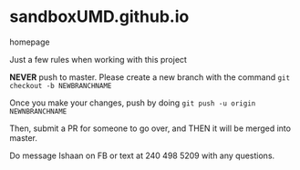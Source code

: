 # sandboxUMD.github.io
homepage

Just a few rules when working with this project

<strong>NEVER</strong> push to master. Please create a new branch with the command 
`git checkout -b NEWBRANCHNAME`

Once you make your changes, push by doing `git push -u origin NEWNBRANCHNAME`

Then, submit a PR for someone to go over, and THEN it will be merged into master.

Do message Ishaan on FB or text at 240 498 5209 with any questions.
